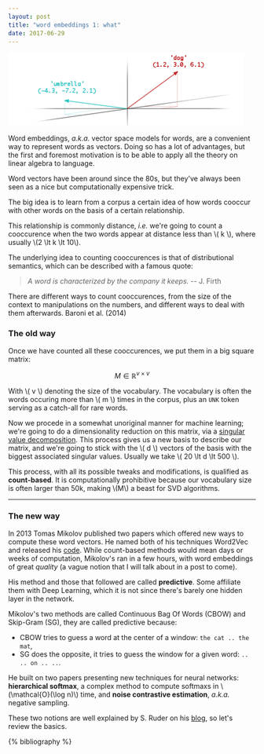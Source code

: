 ```yaml
---
layout: post
title: "word embeddings 1: what"
date: 2017-06-29
---
```


![embeddings](/files/embeddings.png)

Word embeddings, _a.k.a._ vector space models for words, are a convenient way to represent words as vectors. Doing so has a lot of advantages, but the first and foremost motivation is to be able to apply all the theory on linear algebra to language.

Word vectors have been around since the 80s, but they've always been seen as a nice but computationally expensive trick. 

The big idea is to learn from a corpus a certain idea of how words cooccur with other words on the basis of a certain relationship. 

This relationship is commonly distance, _i.e._ we're going to count a cooccurence when the two words appear at distance less than \\( k \\), where usually \\(2 \lt k \lt 10\\).

The underlying idea to counting cooccurences is that of distributional semantics, which can be described with a famous quote:

> _A word is characterized by the company it keeps._ -- J. Firth

There are different ways to count cooccurences, from the size of the context to manipulations on the numbers, and different ways to deal with them afterwards. Baroni et al. (2014)

### The old way

Once we have counted all these cooccurences, we put them in a big square matrix:

$$ M \in \mathbb{R}^{v\times v} $$

With \\( v \\) denoting the size of the vocabulary. The vocabulary is often the words occuring more than \\( m \\) times in the corpus, plus an `UNK` token serving as a catch-all for rare words.

Now we procede in a somewhat unoriginal manner for machine learning; we're going to do a dimensionality reduction on this matrix, via a [singular value decomposition](https://en.wikipedia.org/wiki/Singular_value_decomposition?oldformat=true). This process gives us a new basis to describe our matrix, and we're going to stick with the \\( d \\) vectors of the basis with the biggest associated singular values. Usually we take \\( 20 \lt d \lt 500 \\).

This process, with all its possible tweaks and modifications, is qualified as **count-based**. It is computationally prohibitive because our vocabulary size is often larger than 50k, making \\(M\\) a beast for SVD algorithms.

---

### The new way

In 2013 Tomas Mikolov published two papers which offered new ways to compute these word vectors. He named both of his techniques Word2Vec and released his [code](https://github.com/tmikolov/word2vec). While count-based methods would mean days or weeks of computation, Mikolov's ran in a few hours, with word embeddings of great _quality_ (a vague notion that I will talk about in a post to come).

His method and those that followed are called **predictive**. Some affiliate them with Deep Learning, which it is not since there's barely one hidden layer in the network.

Mikolov's two methods are called Continuous Bag Of Words (CBOW) and Skip-Gram (SG), they are called predictive because:

* CBOW tries to guess a word at the center of a window: `the cat .. the mat`,
* SG does the opposite, it tries to guess the window for a given word: `.. .. on .. ..`.

He built on two papers presenting new techniques for neural networks: __hierarchical softmax__, a complex method to compute softmaxs in \\(\mathcal{O}(\log n)\\) time, and __noise contrastive estimation__, _a.k.a._ negative sampling.

These two notions are well explained by S. Ruder on his [blog](http://sebastianruder.com/word-embeddings-softmax/index.html), so let's review the basics.


{% bibliography %}
